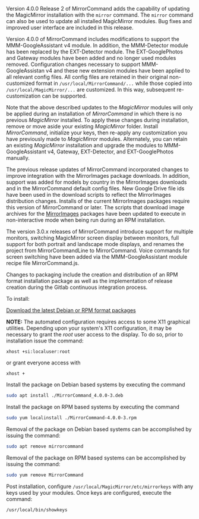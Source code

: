 Version 4.0.0 Release 2 of MirrorCommand adds the capability of updating the MagicMirror installation with the `mirror` command. The `mirror` command can also be used to update all installed MagicMirror modules. Bug fixes and improved user interface are included in this release.

Version 4.0.0 of MirrorCommand includes modifications to support the MMM-GoogleAssistant v4 module. In addition, the MMM-Detector module has been replaced by the EXT-Detector module. The EXT-GooglePhotos and Gateway modules have been added and no longer used modules removed. Configuration changes necessary to support MMM-GoogleAssistan v4 and these new extension modules have been applied to all relevant config files. All config files are retained in their original non-customized format in `/usr/local/MirrorCommand/...` while those copied into `/usr/local/MagicMirror/...` are customized. In this way, subsequent re-customization can be supported.

Note that the above described updates to the *MagicMirror* modules will only be applied during an installation of *MirrorCommand* in which there is no previous *MagicMirror* installed. To apply these changes during installation, remove or move aside your existing *MagicMirror* folder. Install *MirrorCommand*, initialize your keys, then re-apply any customization you have previously made to *MagicMirror* modules. Alternately, you can retain an existing *MagicMirror* installation and upgrade the modules to MMM-GoogleAssistant v4, Gateway, EXT-Detector, and EXT-GooglePhotos manually.

The previous release updates of MirrorCommand incorporated changes to improve integration with the MirrorImages package downloads. In addition, support was added for models by country in the MirrorImages downloads and in the MirrorCommand default config files. New Google Drive file ids have been used in the download scripts to reflect the MirrorImages distribution changes. Installs of the current MirrorImages packages require this version of MirrorCommand or later. The scripts that download image archives for the [MirrorImages](https://gitlab.com/doctorfree/MirrorImages) packages have been updated to execute in non-interactive mode when being run during an RPM installation.

The version 3.0.x releases of MirrorCommand introduce support for multiple monitors, switching MagicMirror screen display between monitors, full support for both portrait and landscape mode displays, and renames the project from MirrorCommandLine to MirrorCommand.  Voice commands for screen switching have been added via the MMM-GoogleAssistant module recipe file MirrorCommand.js.

Changes to packaging include the creation and distribution of an RPM format installation package as well as the implementation of release creation during the Gitlab continuous integration process.

To install:

[Download the latest Debian or RPM format packages](https://gitlab.com/doctorfree/MirrorCommand/-/releases)

**NOTE:** The automated configuration requires access to some X11 graphical utilities. Depending upon your system's X11 configuration, it may be necessary to grant the *root* user access to the display. To do so, prior to installation issue the command:

`xhost +si:localuser:root`

or grant everyone access with

`xhost +`

Install the package on Debian based systems by executing the command
```bash
sudo apt install ./MirrorCommand_4.0.0-3.deb
```

Install the package on RPM based systems by executing the command
```bash
sudo yum localinstall ./MirrorCommand-4.0.0-3.rpm
```

Removal of the package on Debian based systems can be accomplished by issuing the command:

```bash
sudo apt remove mirrorcommand
```

Removal of the package on RPM based systems can be accomplished by issuing the command:

```bash
sudo yum remove MirrorCommand
```

Post installation, configure `/usr/local/MagicMirror/etc/mirrorkeys` with any keys used by your modules. Once keys are configured, execute the command:

```bash
/usr/local/bin/showkeys
```

